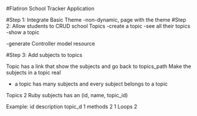 #Flatiron School Tracker Application

#Step 1: Integrate Basic Theme
  -non-dynamic, page with the theme
#Step 2: Allow students to CRUD school Topics
  -create a topic
  -see all their topics
  -show a topic

-generate
  Controller
  model
  resource

#Step 3: Add subjects to topics

Topic has a link that show the subjects and go back to topics_path
Make the subjects in a topic real
 - a topic has many subjects and every subject belongs to a topic

 Topics
   2 Ruby
   subjects has an (id, name, topic_id)

   Example:
   id   description  topic_d
   1      methods       2
   1      Loops         2
